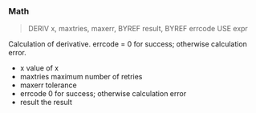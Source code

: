 ### Math

> DERIV x, maxtries, maxerr, BYREF result, BYREF errcode USE expr

Calculation of derivative. errcode = 0 for success; otherwise calculation error. 


* x value of x
* maxtries maximum number of retries
* maxerr tolerance
* errcode 0 for success; otherwise calculation error
* result the result

